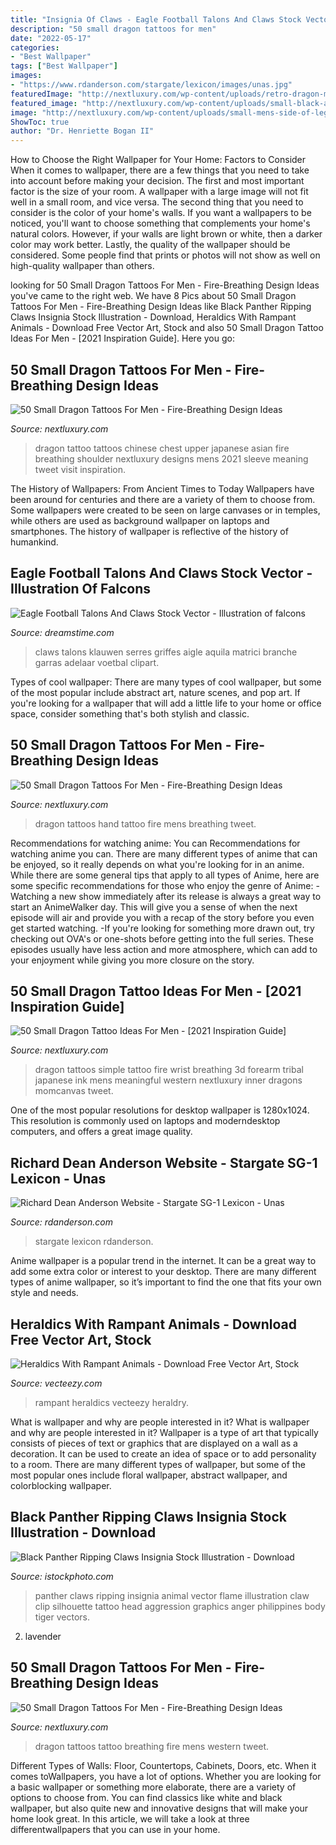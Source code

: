 ```yaml
---
title: "Insignia Of Claws - Eagle Football Talons And Claws Stock Vector"
description: "50 small dragon tattoos for men"
date: "2022-05-17"
categories:
- "Best Wallpaper"
tags: ["Best Wallpaper"]
images:
- "https://www.rdanderson.com/stargate/lexicon/images/unas.jpg"
featuredImage: "http://nextluxury.com/wp-content/uploads/retro-dragon-mens-small-hand-tattoos.jpg"
featured_image: "http://nextluxury.com/wp-content/uploads/small-black-and-blue-chinese-dragon-upper-chest-tattoo-for-men.jpg"
image: "http://nextluxury.com/wp-content/uploads/small-mens-side-of-leg-new-school-dragon-tattoos.jpg"
ShowToc: true
author: "Dr. Henriette Bogan II"
---
```



How to Choose the Right Wallpaper for Your Home: Factors to Consider
When it comes to wallpaper, there are a few things that you need to take into account before making your decision. The first and most important factor is the size of your room. A wallpaper with a large image will not fit well in a small room, and vice versa. 
The second thing that you need to consider is the color of your home's walls. If you want a wallpapers to be noticed, you'll want to choose something that complements your home's natural colors. However, if your walls are light brown or white, then a darker color may work better. 
Lastly, the quality of the wallpaper should be considered. Some people find that prints or photos will not show as well on high-quality wallpaper than others.

	

		
looking for 50 Small Dragon Tattoos For Men - Fire-Breathing Design Ideas you've came to the right web. We have 8 Pics about 50 Small Dragon Tattoos For Men - Fire-Breathing Design Ideas like Black Panther Ripping Claws Insignia Stock Illustration - Download, Heraldics With Rampant Animals - Download Free Vector Art, Stock and also 50 Small Dragon Tattoo Ideas For Men - [2021 Inspiration Guide]. Here you go:
		
    
## 50 Small Dragon Tattoos For Men - Fire-Breathing Design Ideas

<img loading=lazy src="http://nextluxury.com/wp-content/uploads/small-black-and-blue-chinese-dragon-upper-chest-tattoo-for-men.jpg" onerror="this.onerror=null;this.src='https://tse3.mm.bing.net/th?id=OIP.77jdJ51UbyqbndvBYJ--vQHaG3&amp;pid=15.1';" alt="50 Small Dragon Tattoos For Men - Fire-Breathing Design Ideas">

_Source: nextluxury.com_

>dragon tattoo tattoos chinese chest upper japanese asian fire breathing shoulder nextluxury designs mens 2021 sleeve meaning tweet visit inspiration. 

	

The History of Wallpapers: From Ancient Times to Today
Wallpapers have been around for centuries and there are a variety of them to choose from. Some wallpapers were created to be seen on large canvases or in temples, while others are used as background wallpaper on laptops and smartphones. The history of wallpaper is reflective of the history of humankind.

    
## Eagle Football Talons And Claws Stock Vector - Illustration Of Falcons

<img loading=lazy src="https://thumbs.dreamstime.com/z/eagle-football-talons-claws-26151861.jpg" onerror="this.onerror=null;this.src='https://tse2.mm.bing.net/th?id=OIP.FfgISvWJ4xwEJSXHSr0Y7QHaFD&amp;pid=15.1';" alt="Eagle Football Talons And Claws Stock Vector - Illustration of falcons">

_Source: dreamstime.com_

>claws talons klauwen serres griffes aigle aquila matrici branche garras adelaar voetbal clipart. 

	

Types of cool wallpaper:
There are many types of cool wallpaper, but some of the most popular include abstract art, nature scenes, and pop art. If you're looking for a wallpaper that will add a little life to your home or office space, consider something that's both stylish and classic.

    
## 50 Small Dragon Tattoos For Men - Fire-Breathing Design Ideas

<img loading=lazy src="http://nextluxury.com/wp-content/uploads/retro-dragon-mens-small-hand-tattoos.jpg" onerror="this.onerror=null;this.src='https://tse4.mm.bing.net/th?id=OIP.yk4h1h0RzqkKAB0y5ztkgwHaHa&amp;pid=15.1';" alt="50 Small Dragon Tattoos For Men - Fire-Breathing Design Ideas">

_Source: nextluxury.com_

>dragon tattoos hand tattoo fire mens breathing tweet. 

	

Recommendations for watching anime: You can
Recommendations for watching anime you can. There are many different types of anime that can be enjoyed, so it really depends on what you're looking for in an anime. While there are some general tips that apply to all types of Anime, here are some specific recommendations for those who enjoy the genre of Anime: 
-Watching a new show immediately after its release is always a great way to start an AnimeWalker day. This will give you a sense of when the next episode will air and provide you with a recap of the story before you even get started watching. 
-If you're looking for something more drawn out, try checking out OVA's or one-shots before getting into the full series. These episodes usually have less action and more atmosphere, which can add to your enjoyment while giving you more closure on the story.

    
## 50 Small Dragon Tattoo Ideas For Men - [2021 Inspiration Guide]

<img loading=lazy src="https://nextluxury.com/wp-content/uploads/tribal-blue-ink-dragon-3d-mens-inner-forearm-small-tattoos.jpg" onerror="this.onerror=null;this.src='https://tse3.mm.bing.net/th?id=OIP.Bqm8eZ6zSu02eFdW0ljgcAHaHa&amp;pid=15.1';" alt="50 Small Dragon Tattoo Ideas For Men - [2021 Inspiration Guide]">

_Source: nextluxury.com_

>dragon tattoos simple tattoo fire wrist breathing 3d forearm tribal japanese ink mens meaningful western nextluxury inner dragons momcanvas tweet. 

	

One of the most popular resolutions for desktop wallpaper is 1280x1024. This resolution is commonly used on laptops and moderndesktop computers, and offers a great image quality.

    
## Richard Dean Anderson Website - Stargate SG-1 Lexicon - Unas

<img loading=lazy src="https://www.rdanderson.com/stargate/lexicon/images/unas.jpg" onerror="this.onerror=null;this.src='https://tse2.mm.bing.net/th?id=OIP.-pJaNN92sfILMBtrnFuiNAAAAA&amp;pid=15.1';" alt="Richard Dean Anderson Website - Stargate SG-1 Lexicon - Unas">

_Source: rdanderson.com_

>stargate lexicon rdanderson. 

	

Anime wallpaper is a popular trend in the internet. It can be a great way to add some extra color or interest to your desktop. There are many different types of anime wallpaper, so it’s important to find the one that fits your own style and needs.

    
## Heraldics With Rampant Animals - Download Free Vector Art, Stock

<img loading=lazy src="https://static.vecteezy.com/system/resources/previews/000/119/200/original/heraldics-with-rampant-animals-vector.jpg" onerror="this.onerror=null;this.src='https://tse1.mm.bing.net/th?id=OIP.6fpQ_Eecth2jN7M794aVMwHaFL&amp;pid=15.1';" alt="Heraldics With Rampant Animals - Download Free Vector Art, Stock">

_Source: vecteezy.com_

>rampant heraldics vecteezy heraldry. 

	

What is wallpaper and why are people interested in it?
What is wallpaper and why are people interested in it?
Wallpaper is a type of art that typically consists of pieces of text or graphics that are displayed on a wall as a decoration. It can be used to create an idea of space or to add personality to a room. There are many different types of wallpaper, but some of the most popular ones include floral wallpaper, abstract wallpaper, and colorblocking wallpaper.

    
## Black Panther Ripping Claws Insignia Stock Illustration - Download

<img loading=lazy src="https://media.istockphoto.com/vectors/black-panther-ripping-claws-insignia-vector-id1147355629" onerror="this.onerror=null;this.src='https://tse4.mm.bing.net/th?id=OIP.YRe7OPIxMamiKwso3Q47dgHaIJ&amp;pid=15.1';" alt="Black Panther Ripping Claws Insignia Stock Illustration - Download">

_Source: istockphoto.com_

>panther claws ripping insignia animal vector flame illustration claw clip silhouette tattoo head aggression graphics anger philippines body tiger vectors. 

	

2. lavender 

    
## 50 Small Dragon Tattoos For Men - Fire-Breathing Design Ideas

<img loading=lazy src="http://nextluxury.com/wp-content/uploads/small-mens-side-of-leg-new-school-dragon-tattoos.jpg" onerror="this.onerror=null;this.src='https://tse1.mm.bing.net/th?id=OIP.LVTMetODUqpg2RxLR2_-8wHaHa&amp;pid=15.1';" alt="50 Small Dragon Tattoos For Men - Fire-Breathing Design Ideas">

_Source: nextluxury.com_

>dragon tattoos tattoo breathing fire mens western tweet. 

	

Different Types of Walls: Floor, Countertops, Cabinets, Doors, etc.
When it comes toWallpapers, you have a lot of options. Whether you are looking for a basic wallpaper or something more elaborate, there are a variety of options to choose from. You can find classics like white and black wallpaper, but also quite new and innovative designs that will make your home look great. In this article, we will take a look at three differentwallpapers that you can use in your home.


